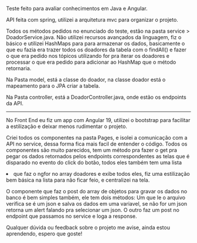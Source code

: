 Teste feito para avaliar conhecimentos em Java e Angular.

API feita com spring, utilizei a arquitetura mvc para organizar o projeto.

Todos os métodos pedidos no enunciado do teste, estão na pasta service > DoadorService.java.
 Não utilizei recursos avançados da linguagem, fiz o básico e utilizei HashMaps para para armazenar os dados, basicamente o que eu fazia era trazer todos os doadores da tabela com o findAll() e fazer o que era pedido nos tópicos utilizando for pra iterar os doadores e processar o que era pedido para adicionar ao HashMap que o método retornaria.

Na Pasta model, está a classe do doador, na classe doador está o mapeamento para o JPA criar a tabela.

Na Pasta controller, está a DoadorController.java, onde estão os endpoints da API.


-----------------------------------------------------------------------------------------------------------
No Front End eu fiz um app com Angular 19, utilizei o bootstrap para facilitar a estilização e deixar menos rudimentar o projeto.

Criei todos os componentes na pasta Pages, e isolei a comunicação com a API no service, dessa forma fica mais facil de entender o código.
Todos os componentes são muito parecidos, tem um método pra fazer o  get pra pegar os dados retornados pelos endpoints correspondentes as telas que é disparado no evento do click do botão, todos eles também tem uma lista <li> que faz o ngfor no array doadores e exibe todos eles, fiz uma
estilização bem básica na lista para não ficar feio, e centralizei na tela.

O componente que faz o post do array de objetos para gravar os dados no banco é bem simples também, ele tem dois métodos:
   Um que le o arquivo verifica se é um json e salva os dados em uma variavel, se não for um json retorna um alert falando pra selecionar um json.
   O outro faz um post no endpoint que passamos no service e loga a response.



Qualquer dúvida ou feedback sobre o projeto me avise, ainda estou aprendendo, espero que goste!
